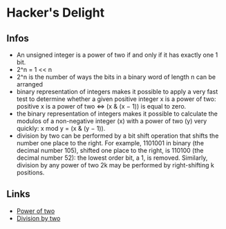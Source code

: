 
# Hacker's Delight 

## Infos
- An unsigned integer is a power of two if and only if it has exactly one 1 bit. 
- 2^n = 1 << n
- 2^n is the number of ways the bits in a binary word of length n can be arranged 
- binary representation of integers makes it possible to apply a very fast test to determine whether a given positive integer x is a power of two:
  positive x is a power of two <=> (x & (x − 1)) is equal to zero. 
- the binary representation of integers makes it possible to calculate the modulos of a non-negative integer (x) with a power of two (y) very quickly:
   x mod y = (x & (y − 1)). 
- division by two can be performed by a bit shift operation that shifts the number one place to the right. 
  For example, 1101001 in binary (the decimal number 105), shifted one place to the right, is 110100 (the decimal number 52): the lowest order bit, a 1, 
  is removed. Similarly, division by any power of two 2k may be performed by right-shifting k positions. 

## Links 
- [Power of two](https://en.wikipedia.org/wiki/Power_of_two)
- [Division by two](https://en.wikipedia.org/wiki/Division_by_two)
